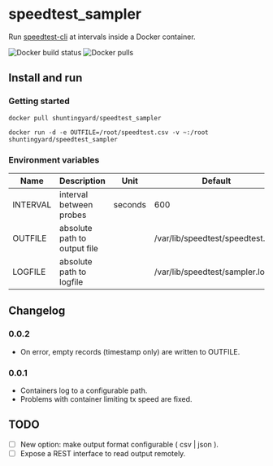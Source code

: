 # speedtest_sampler

Run [speedtest-cli](https://pypi.org/project/speedtest-cli/) at intervals
inside a Docker container.

![Docker build status](https://img.shields.io/docker/cloud/automated/shuntingyard/speedtest_sampler.svg)
![Docker pulls](https://img.shields.io/docker/cloud/pulls/shuntingyard/speedtest_sampler.svg)

## Install and run

### Getting started

```
docker pull shuntingyard/speedtest_sampler

docker run -d -e OUTFILE=/root/speedtest.csv -v ~:/root shuntingyard/speedtest_sampler
```

### Environment variables

| Name | Description | Unit | Default |
| --- | --- | --- | --- |
| INTERVAL | interval between probes | seconds | 600 |
| OUTFILE | absolute path to output file || /var/lib/speedtest/speedtest.csv |
| LOGFILE | absolute path to logfile || /var/lib/speedtest/sampler.log |

## Changelog

### 0.0.2

- On error, empty records (timestamp only) are written to OUTFILE.

### 0.0.1

- Containers log to a configurable path.
- Problems with container limiting tx speed are fixed.

## TODO

- [ ] New option: make output format configurable ( csv | json ).
- [ ] Expose a REST interface to read output remotely.
